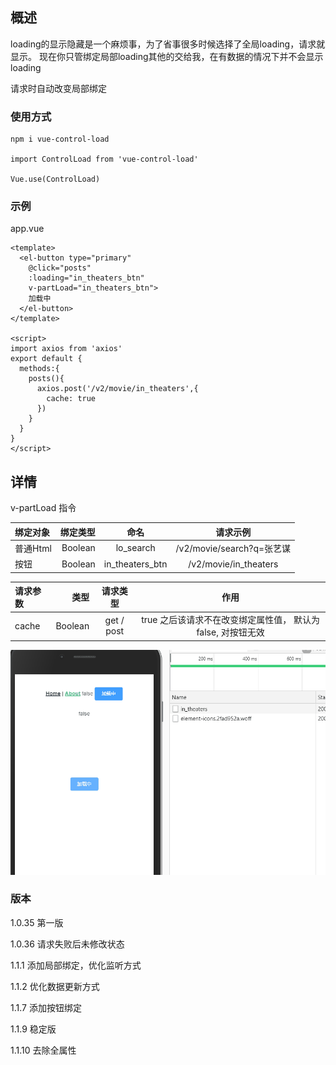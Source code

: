 ## 概述
loading的显示隐藏是一个麻烦事，为了省事很多时候选择了全局loading，请求就显示。
现在你只管绑定局部loading其他的交给我，在有数据的情况下并不会显示loading

请求时自动改变局部绑定

### 使用方式

```
npm i vue-control-load

import ControlLoad from 'vue-control-load'

Vue.use(ControlLoad)
```


### 示例

app.vue
```
<template>
  <el-button type="primary" 
    @click="posts"
    :loading="in_theaters_btn" 
    v-partLoad="in_theaters_btn">
    加载中
  </el-button>
</template>

<script>
import axios from 'axios'
export default {
  methods:{
    posts(){
      axios.post('/v2/movie/in_theaters',{
        cache: true
      })
    }
  }
}
</script>
```

## 详情

v-partLoad 指令

| 绑定对象     |   绑定类型  | 命名         | 请求示例  |
| :--------  | --------:   | :---------: |  :------------: |
| 普通Html   | Boolean      |  lo_search  | /v2/movie/search?q=张艺谋 |
| 按钮       |   Boolean    |  in_theaters_btn | /v2/movie/in_theaters |

| 请求参数     |   类型   | 请求类型        | 作用  |
| :--------  | --------:   | :---------: |  :------------: |
| cache       |   Boolean    |  get / post  | true 之后该请求不在改变绑定属性值， 默认为false, 对按钮无效 |


![loading](https://github.com/XueMary/vue-control-load/blob/master/src/img/loading.gif)



### 版本

1.0.35 第一版

1.0.36 请求失败后未修改状态

1.1.1 添加局部绑定，优化监听方式

1.1.2 优化数据更新方式

1.1.7 添加按钮绑定

1.1.9 稳定版

1.1.10 去除全属性